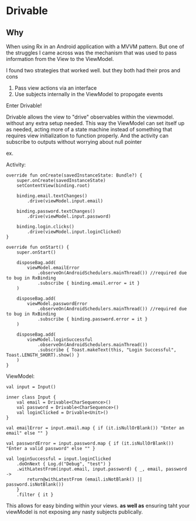 Drivable
========

Why
---

When using Rx in an Android application with a MVVM pattern. But one of the struggles I came across was the mechanism that was used to pass information from the View to the ViewModel.

I found two strategies that worked well. but they both had their pros and cons

1. Pass view actions via an interface
2. Use subjects internally in the ViewModel to propogate events

Enter Drivable!

Drivable allows the view to "drive" observables within the viewmodel. without any extra setup needed. This way the ViewModel can set itself up as needed, acting more of a state machine instead of something that requires view initialization to function properly. And the activity can subscribe to outputs without worrying about null pointer

ex.

Activity:

    override fun onCreate(savedInstanceState: Bundle?) {
        super.onCreate(savedInstanceState)
        setContentView(binding.root)

        binding.email.textChanges()
            .drive(viewModel.input.email)

        binding.password.textChanges()
            .drive(viewModel.input.password)

        binding.login.clicks()
            .drive(viewModel.input.loginClicked)
    }

    override fun onStart() {
        super.onStart()

        disposeBag.add(
            viewModel.emailError
                .observeOn(AndroidSchedulers.mainThread()) //required due to bug in RxBinding
                .subscribe { binding.email.error = it }
        )

        disposeBag.add(
            viewModel.passwordError
                .observeOn(AndroidSchedulers.mainThread()) //required due to bug in RxBinding
                .subscribe { binding.password.error = it }
        )

        disposeBag.add(
            viewModel.loginSuccessful
                .observeOn(AndroidSchedulers.mainThread())
                .subscribe { Toast.makeText(this, "Login Successful", Toast.LENGTH_SHORT).show() }
        )
    }

ViewModel:

    val input = Input()

    inner class Input {
        val email = Drivable<CharSequence>()
        val password = Drivable<CharSequence>()
        val loginClicked = Drivable<Unit>()
    }

    val emailError = input.email.map { if (it.isNullOrBlank()) "Enter an email" else "" }

    val passwordError = input.password.map { if (it.isNullOrBlank()) "Enter a valid password" else "" }

    val loginSuccessful = input.loginClicked
        .doOnNext { Log.d("Debug", "test") }
        .withLatestFrom(input.email, input.password) { _, email, password ->
            return@withLatestFrom (email.isNotBlank() || password.isNotBlank())
        }
        .filter { it }

This allows for easy binding within your views. **as well as** ensuring taht your viewModel is not exposing any nasty subjects publically.